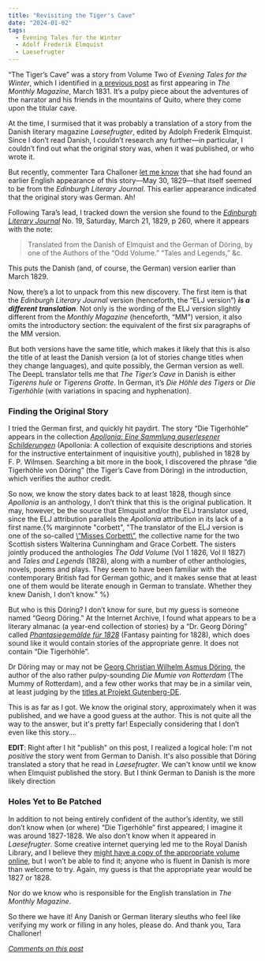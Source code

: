 ```yaml
---
title: "Revisiting the Tiger's Cave"
date: "2024-01-02"
tags: 
  - Evening Tales for the Winter
  - Adolf Frederik Elmquist
  - Laesefrugter
---
```


“The Tiger’s Cave” was a story from Volume Two of _Evening Tales for the Winter_, which I identified in [a previous post](/blog/2021-06-05-notes-on-the-tigers-cave/) as first appearing in _The Monthly Magazine_, March 1831. It’s a pulpy piece about the adventures of the narrator and his friends in the mountains of Quito, where they come upon the titular cave.

At the time, I surmised that it was probably a translation of a story from the Danish literary magazine _Laesefrugter_, edited by Adolph Frederik Elmquist. Since I don’t read Danish, I couldn’t research any further—in particular, I couldn’t find out what the original story was, when it was published, or who wrote it.

But recently, commenter Tara Challoner [let me know](/pages/comments/#tara-challoner-december-23-2023) that she had found an earlier English appearance of this story—May 30, 1829—that itself seemed to be from the _Edinburgh Literary Journal_. This earlier appearance indicated that the original story was German. Ah!

<!--more-->

Following Tara’s lead, I tracked down the version she found to the [_Edinburgh Literary Journal_](https://archive.org/details/sim_edinburgh-literary-journal-or-weekly-register_1829-03-21_19/page/260/mode/2up?view=theater) No. 19, Saturday, March 21, 1829, p 260, where it appears with the note:

> Translated from the Danish of Elmquist and the German of Döring, by one of the Authors of the “Odd Volume.” “Tales and Legends,” &c.

This puts the Danish (and, of course, the German) version earlier than March 1829.

Now, there’s a lot to unpack from this new discovery. The first item is that the _Edinburgh Literary Journal_ version (henceforth, the “ELJ version”) **_is a different translation_**. Not only is the wording of the ELJ version slightly different from the _Monthly Magazine_ (henceforth, “MM”) version, it also omits the introductory section: the equivalent of the first six paragraphs of the MM version.

But both versions have the same title, which makes it likely that this is also the title of at least the Danish version (a lot of stories change titles when they change languages), and quite possibly, the German version as well. The DeepL translator tells me that _The Tiger’s Cave_ in Danish is either _Tigerens hule_ or _Tigerens Grotte_. In German, it’s _Die Höhle des Tigers_ or _Die Tigerhöhle_ (with variations in spacing and hyphenation).

### Finding the Original Story

I tried the German first, and quickly hit paydirt. The story “Die Tigerhöhle” appears in the collection [_Apollonia: Eine Sammlung auserlesener Schilderungen_](https://books.google.com/books?id=SxgR0G6Au9QC&pg=PA54&dq=%22Die+Tigerh%C3%B6hle%22+Quito&source=gbs_toc_r&cad=2#v=onepage&q=%22Die%20Tigerh%C3%B6hle%22%20Quito&f=false) (Apollonia: A collection of exquisite descriptions and stories for the instructive entertainment of inquisitive youth), published in 1828 by F. P. Wilmsen. Searching a bit more in the book, I discovered the phrase “die Tigerhöhle von Döring” (the Tiger’s Cave from Döring) in the introduction, which verifies the author credit.

So now, we know the story dates back to at least 1828, though since _Apollonia_ is an anthology, I don’t think that this is the original publication. It may, however, be the source that Elmquist and/or the ELJ translator used, since the ELJ attribution parallels the _Apollonia_ attribution in its lack of a first name.{% marginnote "corbett", "The translator of the ELJ version is one of the so-called [\“Misses Corbett\”](https://en.wikipedia.org/wiki/Misses_Corbett), the collective name for the two Scottish sisters Walterina Cunningham and Grace Corbett. The sisters jointly produced the anthologies _The Odd Volume_ (Vol 1 1826, Vol II 1827) and _Tales and Legends_ (1828), along with a number of other anthologies, novels, poems and plays. They seem to have been familiar with the contemporary British fad for German gothic, and it makes sense that at least one of them would be literate enough in German to translate. Whether they knew Danish, I don’t know." %}

But who is this Döring? I don’t know for sure, but my guess is someone named “Georg Döring.” At the Internet Archive, I found what appears to be a literary almanac (a year-end collection of stories) by a “Dr. Georg Döring” called [_Phantasiegemälde für 1828_](https://archive.org/details/phantasiegemlde00drgoog/page/n7/mode/2up) (Fantasy painting for 1828), which does sound like it would contain stories of the appropriate genre. It does not contain “Die Tigerhöhle”.

Dr Döring may or may not be [Georg Christian Wilhelm Asmus Döring](https://de.wikisource.org/wiki/ADB:D%C3%B6ring,_Georg_Christian_Wilhelm_Asmus), the author of the also rather pulpy-sounding _Die Mumie von Rotterdam_ (The Mummy of Rotterdam), and a few other works that may be in a similar vein, at least judging by the [titles at Projekt Gutenberg-DE](https://www-projekt--gutenberg-org.translate.goog/autoren/namen/doering.html?_x_tr_sl=auto&_x_tr_tl=en&_x_tr_hl=en-US&_x_tr_pto=wapp).

This is as far as I got. We know the original story, approximately when it was published, and we have a good guess at the author. This is not quite all the way to the answer, but it's pretty far! Especially considering that I don’t even like this story….

**EDIT**: Right after I hit "publish" on this post, I realized a logical hole: I'm not _positive_ the story went from German to Danish. It's also possible that Döring translated a story that he read in _Laesefrugter_. We can't know until we know when Elmquist published the story. But I think German to Danish is the more likely direction

### Holes Yet to Be Patched

In addition to not being entirely confident of the author’s identity, we still don’t know when (or where) “Die Tigerhöhle” first appeared; I imagine it was around 1827-1828. We also don’t know when it appeared in _Laesefrugter_. Some creative internet querying led me to the Royal Danish Library, and I believe they [might have a copy of the appropriate volume online](https://soeg.kb.dk/discovery/search?query=any,contains,L%C3%A6sefrugter%20Elmquist&tab=Everything&search_scope=MyInst_and_CI&vid=45KBDK_KGL:KGL&facet=tlevel,include,open_access&offset=0), but I won’t be able to find it; anyone who is fluent in Danish is more than welcome to try. Again, my guess is that the appropriate year would be 1827 or 1828.

Nor do we know who is responsible for the English translation in _The Monthly Magazine_.

So there we have it! Any Danish or German literary sleuths who feel like verifying my work or filling in any holes, please do. And thank you, Tara Challoner!

[*Comments on this post*](/pages/comments/#revisiting-the-tiger-s-cave)


